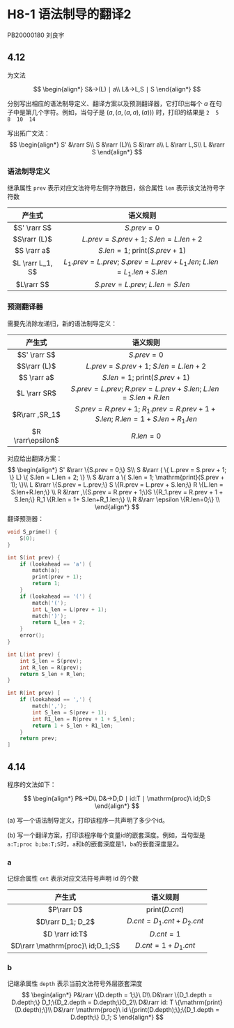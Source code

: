 # H8-1 语法制导的翻译2

PB20000180 刘良宇

## 4.12

为文法

$$
\begin{align*}
S&→(L) ∣ a\\
L&→L,S ∣ S
\end{align*}
$$

分别写出相应的语法制导定义、翻译方案以及预测翻译器，它打印出每个 $a$ 在句子中是第几个字符。例如，当句子是 $(a,(a,(a,a),(a)))$ 时，打印的结果是 `2  5  8  10  14`

写出拓广文法：
$$
\begin{align*}
S' &\rarr S\\
S &\rarr (L)\\
S &\rarr a\\
L &\rarr L,S\\
L &\rarr S
\end{align*}
$$

### 语法制导定义

继承属性 `prev` 表示对应文法符号左侧字符数目，综合属性 `len` 表示该文法符号字符数

|      产生式      |                           语义规则                           |
| :--------------: | :----------------------------------------------------------: |
|   $S' \rarr S$   |                         $S.prev = 0$                         |
|   $S\rarr (L)$   |         $L.prev = S.prev + 1$;  $S.len = L.len + 2$          |
|   $S \rarr a$    |          $S.len = 1$;  $\mathrm{print}(S.prev + 1)$          |
| $L \rarr L_1, S$ | $L_1.prev = L.prev$;  $S.prev = L.prev + L_1.len$;  $L.len = L_1.len+S.len$ |
|    $L\rarr S$    |              $S.prev = L.prev$;  $L.len=S.len$               |

### 预测翻译器

需要先消除左递归，新的语法制导定义：

|      产生式       |                           语义规则                           |
| :---------------: | :----------------------------------------------------------: |
|   $S' \rarr S$    |                         $S.prev = 0$                         |
|   $S\rarr (L)$    |         $L.prev = S.prev + 1$;  $S.len = L.len + 2$          |
|    $S \rarr a$    |          $S.len = 1$;  $\mathrm{print}(S.prev + 1)$          |
|   $L \rarr SR$    | $S.prev = L.prev$;  $R.prev = L.prev + S.len$;  $L.len = S.len+R.len$ |
|  $R\rarr ,SR_1$   | $S.prev = R.prev + 1$;  $R_1.prev=R.prev + 1 + S.len$;  $R.len = 1+ S.len+R_1.len$ |
| $R \rarr\epsilon$ |                         $R.len = 0$                          |

对应给出翻译方案：
$$
\begin{align*}
S' &\rarr \{S.prev = 0;\} S\\
S &\rarr ( \{ L.prev = S.prev + 1; \} L) \{ S.len = L.len + 2; \}  \\
S &\rarr a \{ S.len = 1; \mathrm{print}(S.prev + 1); \}\\
L &\rarr \{S.prev = L.prev;\} S \{R.prev = L.prev + S.len;\} R \{L.len = S.len+R.len;\} \\
R &\rarr ,\{S.prev = R.prev + 1;\}S \{R_1.prev = R.prev + 1 + S.len;\} R_1 \{R.len = 1+ S.len+R_1.len;\} \\
R &\rarr \epsilon \{R.len=0;\} \\
\end{align*}
$$
翻译预测器：

```c
void S_prime() {
    S(0);
}

int S(int prev) {
    if (lookahead == 'a') {
        match(a);
        print(prev + 1);
        return 1;
    }
    if (lookahead == '(') {
        match('(');
        int L_len = L(prev + 1);
        match(')');
        return L_len + 2;
    }
    error();
}

int L(int prev) {
    int S_len = S(prev);
    int R_len = R(prev);
    return S_len + R_len;
}

int R(int prev) [
    if (lookahead == ',') {
        match(',');
        int S_len = S(prev + 1);
        int R1_len = R(prev + 1 + S_len);
        return 1 + S_len + R1_len;
    }
    return prev;
]
```

## 4.14

程序的文法如下：

$$
\begin{align*}
P&→D\\
D&→D;D ∣ id:T ∣ \mathrm{proc}\ id;D;S
\end{align*}
$$

(a) 写一个语法制导定义，打印该程序一共声明了多少个id。

(b) 写一个翻译方案，打印该程序每个变量id的嵌套深度。例如，当句型是`a:T;proc b;ba:T;S`时，`a`和`b`的嵌套深度是1，`ba`的嵌套深度是2。 

### a

记综合属性 `cnt` 表示对应文法符号声明 id 的个数

|              产生式              |          语义规则           |
| :------------------------------: | :-------------------------: |
|            $P\rarr D$            |   $\mathrm{print}(D.cnt)$   |
|        $D\rarr D_1; D_2$         | $D.cnt = D_1.cnt + D_2.cnt$ |
|          $D \rarr id:T$          |         $D.cnt = 1$         |
| $D\rarr \mathrm{proc}\ id;D_1;S$ |    $D.cnt = 1 + D_1.cnt$    |

### b

记继承属性 `depth` 表示当前文法符号外层嵌套深度
$$
\begin{align*}
P&\rarr \{D.depth = 1;\}\ D\\
D&\rarr \{D_1.depth = D.depth;\} D_1;\{D_2.depth = D.depth;\}D_2\\
D&\rarr id: T \{\mathrm{print}(D.depth);\}\\
D&\rarr \mathrm{proc}\ id \{print(D.depth);\};\{D_1.depth = D.depth;\} D_1; S
\end{align*}
$$
